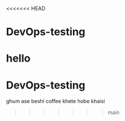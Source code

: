<<<<<<< HEAD
# DevOps-testing
hello
=======
# DevOps-testing 
ghum ase beshi
coffee khete hobe
khaisi
>>>>>>> main
